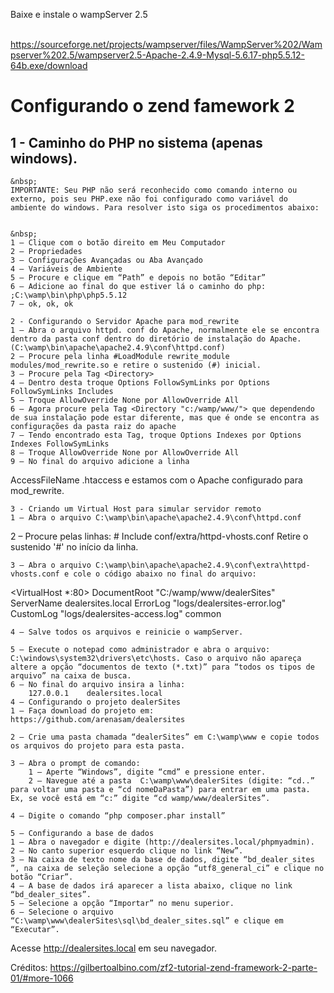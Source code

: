 Baixe e instale o wampServer 2.5


&nbsp;
https://sourceforge.net/projects/wampserver/files/WampServer%202/Wampserver%202.5/wampserver2.5-Apache-2.4.9-Mysql-5.6.17-php5.5.12-64b.exe/download



<h1>Configurando o zend famework 2</h1>
	<h2>1 - Caminho do PHP no sistema (apenas windows).</h2>
	
	
	&nbsp;
	IMPORTANTE: Seu PHP não será reconhecido como comando interno ou externo, pois seu PHP.exe não foi configurado como variável do ambiente do windows. Para resolver isto siga os procedimentos abaixo:
	
	
	&nbsp;
	1 – Clique com o botão direito em Meu Computador
	2 – Propriedades
	3 – Configurações Avançadas ou Aba Avançado
	4 – Variáveis de Ambiente
	5 – Procure e clique em “Path” e depois no botão “Editar”
	6 – Adicione ao final do que estiver lá o caminho do php: ;C:\wamp\bin\php\php5.5.12
	7 – ok, ok, ok

	2 - Configurando o Servidor Apache para mod_rewrite
	1 – Abra o arquivo httpd. conf do Apache, normalmente ele se encontra dentro da pasta conf dentro do diretório de instalação do Apache. (C:\wamp\bin\apache\apache2.4.9\conf\httpd.conf)
	2 – Procure pela linha #LoadModule rewrite_module modules/mod_rewrite.so e retire o sustenido (#) inicial.
	3 – Procure pela Tag <Directory>
	4 – Dentro desta troque Options FollowSymLinks por Options FollowSymLinks Includes
	5 – Troque AllowOverride None por AllowOverride All
	6 – Agora procure pela Tag <Directory "c:/wamp/www/"> que dependendo de sua instalação pode estar diferente, mas que é onde se encontra as configurações da pasta raiz do apache
	7 – Tendo encontrado esta Tag, troque Options Indexes por Options Indexes FollowSymLinks
	8 – Troque AllowOverride None por AllowOverride All
	9 – No final do arquivo adicione a linha
AccessFileName .htaccess e estamos com o Apache configurado para mod_rewrite.

	3 - Criando um Virtual Host para simular servidor remoto
	1 – Abra o arquivo C:\wamp\bin\apache\apache2.4.9\conf\httpd.conf
	
2 – Procure pelas linhas: 
	# Include conf/extra/httpd-vhosts.conf
	Retire o sustenido  '#' no início da linha.

	3 – Abra o arquivo C:\wamp\bin\apache\apache2.4.9\conf\extra\httpd-vhosts.conf e cole o código abaixo no final do arquivo: 
	
<VirtualHost *:80>
    DocumentRoot "C:/wamp/www/dealerSites"
    ServerName dealersites.local
    ErrorLog "logs/dealersites-error.log"
    CustomLog "logs/dealersites-access.log" common
</VirtualHost>

	4 – Salve todos os arquivos e reinicie o wampServer.

	5 – Execute o notepad como administrador e abra o arquivo: C:\windows\system32\drivers\etc\hosts. Caso o arquivo não apareça altere a opção “documentos de texto (*.txt)” para “todos os tipos de arquivo” na caixa de busca. 
	6 – No final do arquivo insira a linha: 
		127.0.0.1    dealersites.local
	4 – Configurando o projeto dealerSites
	1 – Faça download do projeto em:
	https://github.com/arenasam/dealersites
	
	2 – Crie uma pasta chamada “dealerSites” em C:\wamp\www e copie todos os arquivos do projeto para esta pasta.
	
	3 – Abra o prompt de comando:
		1 – Aperte “Windows”, digite “cmd” e pressione enter.
		2 – Navegue até a pasta  C:\wamp\www\dealerSites (digite: “cd..” para voltar uma pasta e “cd nomeDaPasta”) para entrar em uma pasta. Ex, se você está em “c:” digite “cd wamp/www/dealerSites”.
		
	4 – Digite o comando “php composer.phar install”

	5 – Configurando a base de dados
	1 – Abra o navegador e digite (http://dealersites.local/phpmyadmin).
	2 – No canto superior esquerdo clique no link “New”.
	3 – Na caixa de texto nome da base de dados, digite “bd_dealer_sites ”, na caixa de seleção selecione a opção “utf8_general_ci” e clique no botão “Criar”.
	4 – A base de dados irá aparecer a lista abaixo, clique no link “bd_dealer_sites”.
	5 – Selecione a opção “Importar” no menu superior.
	6 – Selecione o arquivo “C:\wamp\www\dealerSites\sql\bd_dealer_sites.sql” e clique em “Executar”.

Acesse  http://dealersites.local em seu navegador.

Créditos: https://gilbertoalbino.com/zf2-tutorial-zend-framework-2-parte-01/#more-1066
